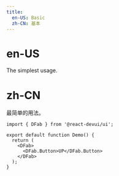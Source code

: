 ```yaml
---
title:
  en-US: Basic
  zh-CN: 基本
---
```


# en-US

The simplest usage.

# zh-CN

最简单的用法。

```tsx
import { DFab } from '@react-devui/ui';

export default function Demo() {
  return (
    <DFab>
      <DFab.Button>UP</DFab.Button>
    </DFab>
  );
}
```
